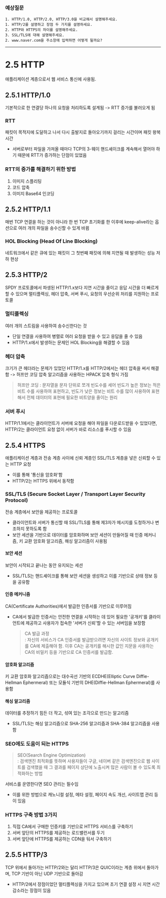 ### 예상질문

```
1. HTTP/1.0, HTTP/2.0, HTTP/3.0을 비교해서 설명해주세요.
1. HTTP/2를 설명하고 장점 두 가지를 설명하세요.
2. HTTP와 HTTPS의 차이를 설명해주세요.
3. SSL/TLS에 대해 설명해주세요.
2. www.naver.com을 주소창에 입력하면 어떻게 될까요?
```

---

# 2.5 HTTP

애플리케이션 계층으로서 웹 서비스 통신에 사용됨.

## 2.5.1 HTTP/1.0

기본적으로 한 연결당 하나의 요청을 처리하도록 설계됨 -> RTT 증가를 불러오게 됨

### RTT

패킷이 목적지에 도달하고 나서 다시 출발지로 돌아오기까지 걸리는 시간이며 패킷 왕복 시간

- 서버로부터 파일을 가져올 때마다 TCP의 3-웨이 핸드셰이크를 계속해서 열어야 하기 때문에 RTT가 증가하는 단점이 있었음

### RTT의 증가를 해결하기 위한 방법

1. 이미지 스플리팅
2. 코드 압축
3. 이미지 Base64 인코딩

## 2.5.2 HTTP/1.1

매번 TCP 연결을 하는 것이 아니라 한 번 TCP 초기화를 한 이후에 keep-alive라는 옵션으로 여러 개의 파일을 송수신할 수 있게 바뀜

### HOL Blocking (Head Of Line Blocking)

네트워크에서 같은 큐에 있는 패킷이 그 첫번째 패킷에 의해 지연될 때 발생하는 성능 저하 현상

## 2.5.3 HTTP/2

SPDY 프로토콜에서 파생된 HTTP/1.x보다 지연 시간을 줄이고 응답 시간을 더 빠르게 할 수 있으며 멀티플렉싱, 헤더 압축, 서버 푸시, 요청의 우선순위 처리를 지원하는 프로토콜

### 멀티플렉싱

여러 개의 스트림을 사용하여 송수신한다는 것

- 단일 연결을 사용하여 병렬로 여러 요청을 받을 수 있고 응답을 줄 수 있음
- HTTP/1.x에서 발생하는 문제인 HOL Blocking을 해결할 수 있음

### 헤더 압축

크기가 큰 헤더라는 문제가 있었던 HTTP/1.x를 HTTP/2에서는 헤더 압축을 써서 해결함 -> 허프만 코딩 압축 알고리즘을 사용하는 HPACK 압축 형식 가짐

> 허프만 코딩 : 문자열을 문자 단위로 쪼개 빈도수를 세어 빈도가 높은 정보는 적은 비트 수를 사용하여 표현하고, 빈도가 낮은 정보는 비트 수를 많이 사용하여 표현해서 전체 데이터의 표현에 필요한 비트양을 줄이는 원리

### 서버 푸시

HTTP/1.1에서는 클라이언트가 서버에 요청을 해야 파일을 다운로드받을 수 있었다면, HTTP/2는 클라이언트 요청 없이 서버가 바로 리소스를 푸시할 수 있음

## 2.5.4 HTTPS

애플리케이션 계층과 전송 계층 사이에 신뢰 계층인 SSL/TLS 계층을 넣은 신뢰할 수 있는 HTTP 요청

- 이를 통해 '통신을 암호화'함
- HTTP/2는 HTTPS 위에서 동작함

### SSL/TLS (Secure Socket Layer / Transport Layer Security Protocol)

전송 계층에서 보안을 제공하는 프로토콜

- 클라이언트와 서버가 통신할 때 SSL/TLS를 통해 제3자가 메시지를 도청하거나 변조하지 못하도록 함
- 보안 세션을 기반으로 데이터를 암호화하며 보안 세션이 만들어질 때 인증 메커니즘, 키 교환 암호화 알고리즘, 해싱 알고리즘이 사용됨

#### 보안 세션

보안이 시작되고 끝나는 동안 유지되는 세션

- SSL/TLS는 핸드셰이크를 통해 보안 세션을 생성하고 이를 기반으로 상태 정보 등을 공유함

#### 인증 메커니즘

CA(Certificate Authorities)에서 발급한 인증서를 기반으로 이루어짐

- CA에서 발급한 인증서는 안전한 연결을 시작하는 데 있어 필요한 '공개키'를 클라이언트에 제공하고 사용자가 접속한 '서버가 신뢰'할 수 있는 서버임을 보장함
  > CA 발급 과정  
  > : 자신의 서비스가 CA 인증서를 발급받으려면 자신의 사이트 정보와 공개키를 CA에 제출해야 함. 이후 CA는 공개키를 해시한 값인 지문을 사용하는 CA의 비밀키 등을 기반으로 CA 인증서를 발급함.

#### 암호화 알고리즘

키 교환 암호화 알고리즘으로는 대수곡선 기반의 ECDHE(Elliptic Curve Diffie-Hellman Ephermeral) 또는 모듈식 기반의 DHE(Diffie-Hellman Ephermeral)를 사용함

#### 해싱 알고리즘

데이터를 추정하기 힘든 더 작고, 섞여 있는 조각으로 만드는 알고리즘

- SSL/TLS는 해싱 알고리즘으로 SHA-256 알고리즘과 SHA-384 알고리즘을 사용함

### SEO에도 도움이 되는 HTTPS

> SEO(Search Engine Optimization)  
> : 검색엔진 최적화를 뜻하며 사용자들이 구글, 네이버 같은 검색엔진으로 웹 사이트를 검색했을 때 그 결과를 페이지 상단에 노출시켜 많은 사람이 볼 수 있도록 최적화하는 방법

서비스를 운영한다면 SEO 관리는 필수임

- 이를 위한 방법으로 캐노니컬 설정, 메타 설정, 페이지 속도 개선, 사이트맵 관리 등이 있음

### HTTPS 구축 방법 3가지

1. 직접 CA에서 구매한 인증키를 기반으로 HTTPS 서비스를 구축하기
2. 서버 앞단의 HTTPS를 제공하는 로드밸런서를 두기
3. 서버 앞단에 HTTPS를 제공하는 CDN을 둬서 구축하기

## 2.5.5 HTTP/3

TCP 위에서 돌아가는 HTTP/2와는 달리 HTTP/3은 QUIC이라는 계층 위에서 돌아가며, TCP 기반이 아닌 UDP 기반으로 돌아감

- HTTP/2에서 장점이었던 멀티플렉싱을 가지고 있으며 초기 연결 설정 시 지연 시간 감소라는 장점이 있음
